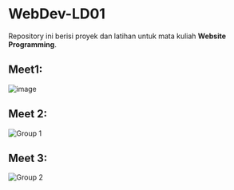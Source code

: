 ﻿# WebDev-LD01

Repository ini berisi proyek dan latihan untuk mata kuliah **Website Programming**.


## Meet1:
![image](https://github.com/user-attachments/assets/491f8495-2cdb-4734-b0f2-027e5a35d568)

## Meet 2:
![Group 1](https://github.com/user-attachments/assets/60e58162-860d-4522-bed8-63180b0da9c3)

## Meet 3:
![Group 2](https://github.com/user-attachments/assets/eea71e76-8588-4a21-8f36-694651d7fd2d)
